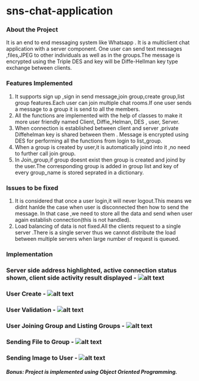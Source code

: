 # sns-chat-application

### About the Project
It is an end to end messaging system like Whatsapp . It is a multiclient chat application with a server component. One user can send text messages ,files,JPEG to other individuals as well as in the groups.The message is encrypted using the Triple DES and key will be Diffe-Hellman key type exchange between clients.
### Features Implemented
1. It supports sign up ,sign in send message,join group,create group,list group features.Each user can join multiple chat rooms.If one user sends a message to a group it is send to all the members.
2. All the functions are implemented with the help of classes to make it more user friendly named Client, Diffie_Helman, DES , user, Server.
3. When connection is established between client and server ,private Diffehelman key is shared between them . Message is encrypted using DES for performing all the functions from login to list_group. 
5. When a group is created by user,it is automatically joind into it ,no need to further call join group. 
6. In Join_group,if group doesnt exist then group is created and joind by the user.The corresponding group is added in group list and key of every group_name is stored seprated in a dictionary.
### Issues to be fixed
1. It is considered that once a user login,it will never logout.This means we didnt hanlde the case when user is disconnected then how to send the message. In that case ,we need to store all the data and send when user again establish connection(this is not handled).
2. Load balancing of data is not fixed.All the clients request to a single server .There is a single server thus we cannot  distribute the load between multiple servers when large number of request is queued.

### Implementation
### Server side address highlighted, active connection status shown, client side activity result displayed - ![alt text](https://github.com/nayanika0208/sns-chat-application/blob/master/6.png)
### User Create - ![alt text](https://github.com/nayanika0208/sns-chat-application/blob/master/1.png)
### User Validation - ![alt text](https://github.com/nayanika0208/sns-chat-application/blob/master/2.png)
### User Joining Group and Listing Groups - ![alt text](https://github.com/nayanika0208/sns-chat-application/blob/master/3.png)
### Sending File to Group - ![alt text](https://github.com/nayanika0208/sns-chat-application/blob/master/4.png)
### Sending Image to User - ![alt text](https://github.com/nayanika0208/sns-chat-application/blob/master/5.png)
##### Bonus: Project is implemented using Object Oriented Programming.
